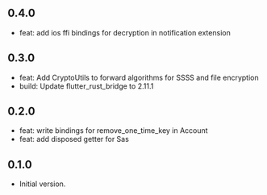 ## 0.4.0

- feat: add ios ffi bindings for decryption in notification extension

## 0.3.0

- feat: Add CryptoUtils to forward algorithms for SSSS and file encryption
- build: Update flutter_rust_bridge to 2.11.1

## 0.2.0

- feat: write bindings for remove_one_time_key in Account
- feat: add disposed getter for Sas

## 0.1.0

- Initial version.
